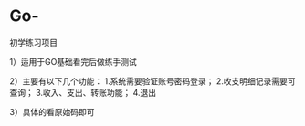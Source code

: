 # Go-
初学练习项目

1）适用于GO基础看完后做练手测试

2）主要有以下几个功能：
1.系统需要验证账号密码登录；
2.收支明细记录需要可查询；
3.收入、支出、转账功能；
4.退出
  
3）具体的看原始码即可
